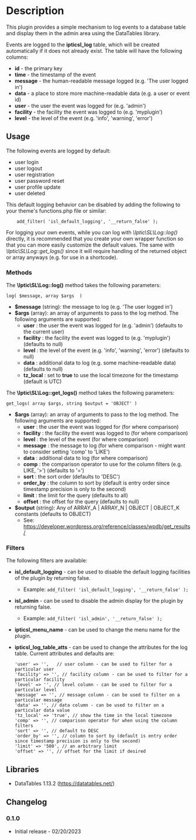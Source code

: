 # Description #
This plugin provides a simple mechanism to log events to a database table and display them in the 
admin area using the DataTables library. 

Events are logged to the **ipticsl_log** table, which will 
be created automatically if it does not already exist. The table will have the following columns:

- **id** - the primary key
- **time** - the timestamp of the event
- **message** - the human-readable message logged (e.g. 'The user logged in')
- **data** - a place to store more machine-readable data (e.g. a user or event id)
- **user** - the user the event was logged for (e.g. 'admin')
- **facility** - the facility the event was logged to (e.g. 'myplugin')
- **level** - the level of the event (e.g. 'info', 'warning', 'error')

## Usage ##

The following events are logged by default:

- user login
- user logout
- user registration
- user password reset
- user profile update
- user deleted

This default logging behavior can be disabled by adding the following to your theme's functions.php file or similar:
```
    add_filter( 'isl_default_logging', '__return_false' );
```

For logging your own events, while you can log with *\Iptic\SL\Log::log()* directly, it is recommended that you create your 
own wrapper function so that you can more easily customize the default values. The same with *\Iptic\SL\Log::get_logs()*
since it will require handling of the returned object or array anyways (e.g. for use in a shortcode). 

### Methods ###

The **\Iptic\SL\Log::log()** method takes the following parameters:

```log( $message, array $args  )```
- **$message** (string): the message to log (e.g. 'The user logged in')
- **$args** (array): an array of arguments to pass to the log method. The following arguments are supported:
  - **user** : the user the event was logged for (e.g. 'admin') (defaults to the current user)
  - **facility** : the facility the event was logged to (e.g. 'myplugin') (defaults to null)
  - **level** : the level of the event (e.g. 'info', 'warning', 'error') (defaults to null)
  - **data** : additional data to log (e.g. some machine-readable data) (defaults to null)
  - **tz_local** : set to **true** to use the local timezone for the timestamp (default is UTC)

The **\Iptic\SL\Log::get_logs()** method takes the following parameters:

```get_logs( array $args, string $output = 'OBJECT' )```
- **$args** (array): an array of arguments to pass to the log method. The following arguments are supported:
  - **user** : the user the event was logged for (for where comparison)
  - **facility** : the facility the event was logged to (for where comparison)
  - **level** : the level of the event (for where comparison)
  - **message** : the message to log (for where comparison - might want to consider setting 'comp' to 'LIKE')
  - **data** : additional data to log (for where comparison)
  - **comp** : the comparison operator to use for the column filters (e.g. LIKE, '>') (defaults to '=')
  - **sort** : the sort order (defaults to 'DESC')
  - **order_by** : the column to sort by (default is entry order since timestamp precision is only to the second)
  - **limit** : the limit for the query (defaults to all)
  - **offset** : the offset for the query (defaults to null)
- **$output** (string): Any of ARRAY_A | ARRAY_N | OBJECT | OBJECT_K constants (defaults to OBJECT)
  - See: https://developer.wordpress.org/reference/classes/wpdb/get_results/


### Filters ###
The following filters are available:

- **isl_default_logging** - can be used to disable the default logging facilities of the plugin by returning false.
    - Example: ```add_filter( 'isl_default_logging', '__return_false' );```

- **isl_admin** - can be used to disable the admin display for the plugin by returning false.
  - Example: ```add_filter( 'isl_admin', '__return_false' );```

- **ipticsl_menu_name** - can be used to change the menu name for the plugin.

- **ipticsl_log_table_atts** - can be used to change the attributes for the log table.
Current attributes and defaults are:
    ```
    'user' => '',   // user column - can be used to filter for a particular user
    'facility' => '', // facility column - can be used to filter for a particular facility
    'level' => '', // level column - can be used to filter for a particular level
    'message' => '', // message column - can be used to filter on a particular message
    'data' => '', // data column - can be used to filter on a particular data value
    'tz_local' => 'true', // show the time in the local timezone
    'comp' => '', // comparison operator for when using the column filters
    'sort' => '', // default to DESC
    'order_by' => '', // column to sort by (default is entry order since timestamp precision is only to the second)
    'limit' => '500', // an arbitrary limit
    'offset' => '', // offset for the limit if desired
    ```

## Libraries ##

- DataTables 1.13.2 (https://datatables.net/)

## Changelog ##

### 0.1.0 ###
- Initial release - 02/20/2023

